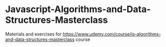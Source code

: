 # Javascript-Algorithms-and-Data-Structures-Masterclass
Materials and exercises for https://www.udemy.com/course/js-algorithms-and-data-structures-masterclass course
